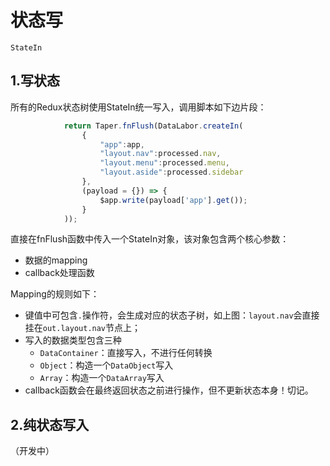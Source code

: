 # 状态写

```
StateIn
```

## 1.写状态

所有的Redux状态树使用StateIn统一写入，调用脚本如下边片段：

```javascript
            return Taper.fnFlush(DataLabor.createIn(
                {
                    "app":app,
                    "layout.nav":processed.nav,
                    "layout.menu":processed.menu,
                    "layout.aside":processed.sidebar
                },
                (payload = {}) => {
                    $app.write(payload['app'].get());
                }
            ));
```

直接在fnFlush函数中传入一个StateIn对象，该对象包含两个核心参数：

* 数据的mapping
* callback处理函数

Mapping的规则如下：

* 键值中可包含`.`操作符，会生成对应的状态子树，如上图：`layout.nav`会直接挂在`out.layout.nav`节点上；
* 写入的数据类型包含三种
  * `DataContainer`：直接写入，不进行任何转换
  * `Object`：构造一个`DataObject`写入
  * `Array`：构造一个`DataArray`写入
* callback函数会在最终返回状态之前进行操作，但不更新状态本身！切记。

## 2.纯状态写入

（开发中）

